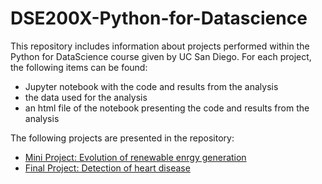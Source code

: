 # DSE200X-Python-for-Datascience
This repository includes information about projects performed within the Python for DataScience course given by UC San Diego. For each project, the following items can be found:
 - Jupyter notebook with the code and results from the analysis
 - the data used for the analysis
 - an html file of the notebook presenting the code and results from the analysis

The following projects are presented in the repository:
- [Mini Project: Evolution of renewable enrgy generation](https://github.com/lecamm/DSE200X-Python-for-Datascience/blob/master/MiniProject/DSE_200X_Mini_Project_lecamm.pdf)
- [Final Project: Detection of heart disease](https://htmlpreview.github.io/?https://github.com/lecamm/DSE200X-Python-for-Datascience/blob/master/FinalProject/heart_disease_lecamm.html)
